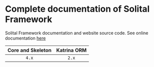 # Complete documentation of Solital Framework

Solital Framework documentation and website source code. See online documentation [here](https://solital.github.io/site/docs/)

| Core and Skeleton | Katrina ORM |
| :---------------: | :-----------: |
| `4.x` | `2.x` |
